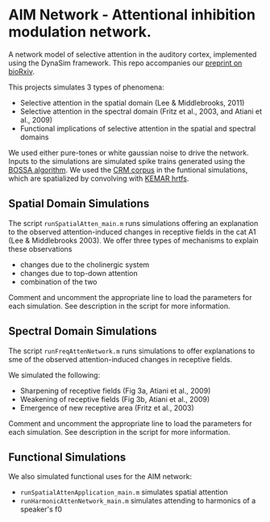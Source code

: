 # AIM Network - Attentional inhibition modulation network.
A network model of selective attention in the auditory cortex, implemented using the DynaSim framework.
This repo accompanies our [preprint on bioRxiv](https://www.biorxiv.org/content/10.1101/2020.12.10.419762v1.abstract).

This projects simulates 3 types of phenomena:
* Selective attention in the spatial domain (Lee & Middlebrooks, 2011)
* Selective attention in the spectral domain (Fritz et al., 2003, and Atiani et al., 2009)
* Functional implications of selective attention in the spatial and spectral domains

We used either pure-tones or white gaussian noise to drive the network. Inputs to the simulations are simulated spike trains generated using the [BOSSA algorithm](https://github.com/kfchou/BOSSA).
We used the [CRM corpus](https://github.com/LABSN/expyfun-data/tree/master/crm) in the funtional simulations, which are spatialized by convolving with [KEMAR hrtfs](https://github.com/kfchou/BOSSA/tree/master/HRTF_40k).

## Spatial Domain Simulations
The script `runSpatialAtten_main.m` runs simulations offering an explanation to the observed attention-induced changes in receptive fields in the cat A1 (Lee & Middlebrooks 2003).
We offer three types of mechanisms to explain these observations
* changes due to the cholinergic system
* changes due to top-down attention
* combination of the two

Comment and uncomment the appropriate line to load the parameters for each simulation.
See description in the script for more information.

## Spectral Domain Simulations
The script `runFreqAttenNetwork.m` runs simulations to offer explanations to sme of the observed attention-induced changes in receptive fields.

We simulated the following:
* Sharpening of receptive fields (Fig 3a, Atiani et al., 2009)
* Weakening of receptive fields (Fig 3b, Atiani et al., 2009)
* Emergence of new receptive area (Fritz et al., 2003)

Comment and uncomment the appropriate line to load the parameters for each simulation.
See description in the script for more information.

## Functional Simulations
We also simulated functional uses for the AIM network:
* `runSpatialAttenApplication_main.m` simulates spatial attention
* `runHarmonicAttenNetwork_main.m` simulates attending to harmonics of a speaker's f0
